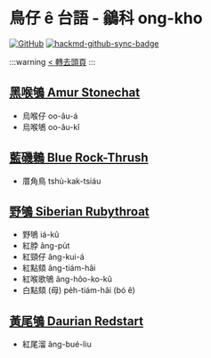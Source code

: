 # 鳥仔 ê 台語 - 鶲科 ong-kho

[![GitHub](https://img.shields.io/badge/GitHub-black?logo=github)](https://github.com/siansiansu/tsiau-a-e-mia)
[![hackmd-github-sync-badge](https://hackmd.io/DtZUYj5mRcGTXF_l8CbGtA/badge)](https://hackmd.io/DtZUYj5mRcGTXF_l8CbGtA)

:::warning
[< 轉去頭頁](https://hackmd.io/@siansiansu/Hy4VzNvha)
:::

## [黑喉鴝 Amur Stonechat](https://ebird.org/species/stonec7)

- 烏喉仔 oo-âu-á
- 烏喉鴝 oo-âu-kî

## [藍磯鶇 Blue Rock-Thrush](https://ebird.org/species/burthr)

- 厝角鳥 tshù-kak-tsiáu

## [野鴝 Siberian Rubythroat](https://ebird.org/species/sibrub)

- 野鴝 iá-kû
- 紅脖 âng-pu̍t
- 紅頸仔 âng-kui-á
- 紅點頦 âng-tiám-hâi
- 紅喉歌鴝 âng-hôo-ko-kû
- 白點頦 (母) pe̍h-tiám-hâi (bó ê)

## [黃尾鴝 Daurian Redstart](https://ebird.org/species/daured1)

- 紅尾溜 âng-bué-liu
